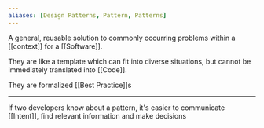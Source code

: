 ```yaml
---
aliases: [Design Patterns, Pattern, Patterns]
---
```


A general, reusable solution to commonly occurring problems within a [[context]] for a [[Software]].

They are like a template which can fit into diverse situations, but cannot be immediately translated into [[Code]].

They are formalized [[Best Practice]]s

---

If two developers know about a pattern, it's easier to communicate [[Intent]], find relevant information and make decisions